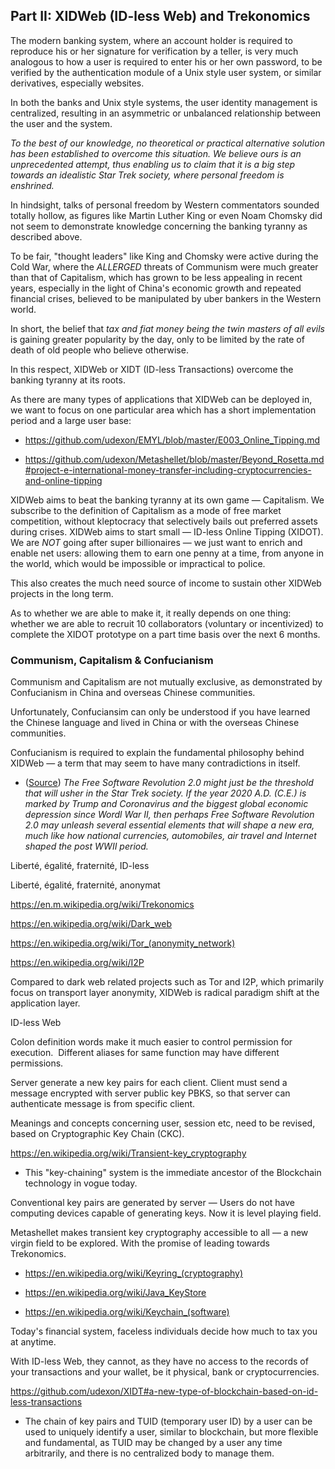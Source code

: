 ## Part II: XIDWeb (ID-less Web) and Trekonomics

The modern banking system, where an account holder is required to reproduce his or her signature for verification by a teller, is very much analogous to how a user is required to enter his or her own password, to be verified by the authentication module of a Unix style user system, or similar derivatives, especially websites. 

In both the banks and Unix style systems, the user identity management is centralized, resulting in an asymmetric or unbalanced relationship between the user and the system. 

_To the best of our knowledge, no theoretical or practical alternative solution has been established to overcome this situation. We believe ours is an unprecedented attempt, thus enabling us to claim that it is a big step towards an idealistic Star Trek society, where personal freedom is enshrined._

In hindsight, talks of personal freedom by Western commentators sounded totally hollow, as figures like Martin Luther King or even Noam Chomsky did not seem to demonstrate knowledge concerning the banking tyranny as described above. 

To be fair, "thought leaders" like King and Chomsky were active during the Cold War, where the _ALLERGED_ threats of Communism were much greater than that of Capitalism, which has grown to be less appealing in recent years, especially in the light of China's economic growth and repeated financial crises, believed to be manipulated by uber bankers in the Western world.

In short, the belief that _tax and fiat money being the twin masters of all evils_ is gaining greater popularity by the day, only to be limited by the rate of death of old people who believe otherwise.

In this respect, XIDWeb or XIDT (ID-less Transactions) overcome the banking tyranny at its roots.

As there are many types of applications that XIDWeb can be deployed in, we want to focus on one particular area which has a short implementation period and a large user base:

- https://github.com/udexon/EMYL/blob/master/E003_Online_Tipping.md

- https://github.com/udexon/Metashellet/blob/master/Beyond_Rosetta.md#project-e-international-money-transfer-including-cryptocurrencies-and-online-tipping

XIDWeb aims to beat the banking tyranny at its own game &mdash; Capitalism. We subscribe to the definition of Capitalism as a mode of free market competition, without kleptocracy that selectively bails out preferred assets during crises. XIDWeb aims to start small &mdash; ID-less Online Tipping (XIDOT). We are _NOT_ going after super billionaires &mdash; we just want to enrich and enable net users: allowing them to earn one penny at a time, from anyone in the world, which would be impossible or impractical to police.

This also creates the much need source of income to sustain other XIDWeb projects in the long term.

As to whether we are able to make it, it really depends on one thing: whether we are able to recruit 10 collaborators (voluntary or incentivized) to complete the XIDOT prototype on a part time basis over the next 6 months.


### Communism, Capitalism & Confucianism

Communism and Capitalism are not mutually exclusive, as demonstrated by Confucianism in China and overseas Chinese communities.

Unfortunately, Confuciansim can only be understood if you have learned the Chinese language and lived in China or with the overseas Chinese communities.

Confucianism is required to explain the fundamental philosophy behind XIDWeb &mdash; a term that may seem to have many contradictions in itself.


- ([Source](https://github.com/udexon/Metashellet/blob/master/Beyond_Rosetta.md#conclusions)) _The Free Software Revolution 2.0 might just be the threshold that will usher in the Star Trek society. If the year 2020 A.D. (C.E.) is marked by Trump and Coronavirus and the biggest global economic depression since Wordl War II, then perhaps Free Software Revolution 2.0 may unleash several essential elements that will shape a new era, much like how national currencies, automobiles, air travel and Internet shaped the post WWII period._

Liberté, égalité, fraternité, ID-less

Liberté, égalité, fraternité, anonymat

https://en.m.wikipedia.org/wiki/Trekonomics

https://en.wikipedia.org/wiki/Dark_web

https://en.wikipedia.org/wiki/Tor_(anonymity_network)

https://en.wikipedia.org/wiki/I2P

Compared to dark web related projects such as Tor and I2P, which primarily focus on transport layer anonymity, XIDWeb is radical paradigm shift at the application layer.


ID-less Web

Colon definition words make it much easier to control permission for execution.  Different aliases for same function may have different permissions.

Server generate a new key pairs for each client. Client must send a message encrypted with server public key PBKS, so that server can authenticate message is from specific client. 

Meanings and concepts concerning user, session etc, need to be revised, based on Cryptographic Key Chain (CKC).

https://en.wikipedia.org/wiki/Transient-key_cryptography

-  This "key-chaining" system is the immediate ancestor of the Blockchain technology in vogue today. 

Conventional key pairs are generated by server &mdash; Users do not have computing devices capable of generating keys. Now it is level playing field.

Metashellet makes transient key cryptography accessible to all &mdash; a new virgin field to be explored. With the promise of leading towards Trekonomics.

- https://en.wikipedia.org/wiki/Keyring_(cryptography)

- https://en.wikipedia.org/wiki/Java_KeyStore

- https://en.wikipedia.org/wiki/Keychain_(software)

Today's financial system, faceless individuals decide how much to tax you at anytime.

With ID-less Web, they cannot, as they have no access to the records of your transactions and your wallet, be it physical, bank or cryptocurrencies.

https://github.com/udexon/XIDT#a-new-type-of-blockchain-based-on-id-less-transactions

- The chain of key pairs and TUID (temporary user ID) by a user can be used to uniquely identify a user, similar to blockchain, but more flexible and fundamental, as TUID may be changed by a user any time arbitrarily, and there is no centralized body to manage them.

